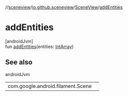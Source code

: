 //[sceneview](../../../index.md)/[io.github.sceneview](../index.md)/[SceneView](index.md)/[addEntities](add-entities.md)

# addEntities

[androidJvm]\
fun [addEntities](add-entities.md)(entities: [IntArray](https://kotlinlang.org/api/latest/jvm/stdlib/kotlin/-int-array/index.html))

## See also

androidJvm

| | |
|---|---|
| com.google.android.filament.Scene |  |
